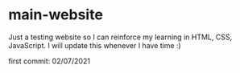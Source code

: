 # main-website
Just a testing website so I can reinforce my learning in HTML, CSS, JavaScript. I will update this whenever I have time :)

first commit: 02/07/2021
